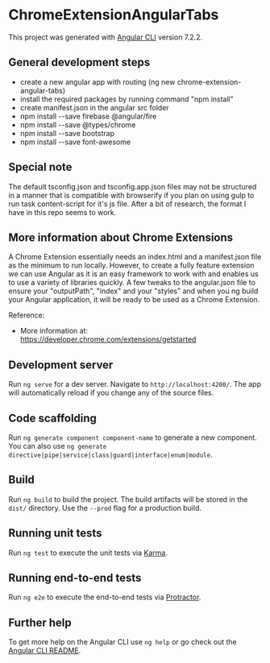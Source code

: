 # ChromeExtensionAngularTabs

This project was generated with [Angular CLI](https://github.com/angular/angular-cli) version 7.2.2.

## General development steps
* create a new angular app with routing (ng new chrome-extension-angular-tabs)
* install the required packages by running command "npm install"
* create manifest.json in the angular src folder
* npm install --save firebase @angular/fire
* npm install --save @types/chrome
* npm install --save bootstrap
* npm install --save font-awesome

## Special note
The default tsconfig.json and tsconfig.app.json files may not be structured in a manner that is compatible with browserify if you plan on using gulp to run task content-script for it's js file. After a bit of research, the format I have in this repo seems to work.

## More information about Chrome Extensions
A Chrome Extension essentially needs an index.html and a manifest.json file as the minimum to run locally.
However, to create a fully feature extension we can use Angular as it is an easy framework to work with and enables us to use a variety of libraries quickly.
A few tweaks to the angular.json file to ensure your "outputPath", "index" and your "styles" and when you ng build your Angular application, it will be ready to be used as a Chrome Extension.

Reference:
* More information at: https://developer.chrome.com/extensions/getstarted

## Development server

Run `ng serve` for a dev server. Navigate to `http://localhost:4200/`. The app will automatically reload if you change any of the source files.

## Code scaffolding

Run `ng generate component component-name` to generate a new component. You can also use `ng generate directive|pipe|service|class|guard|interface|enum|module`.

## Build

Run `ng build` to build the project. The build artifacts will be stored in the `dist/` directory. Use the `--prod` flag for a production build.

## Running unit tests

Run `ng test` to execute the unit tests via [Karma](https://karma-runner.github.io).

## Running end-to-end tests

Run `ng e2e` to execute the end-to-end tests via [Protractor](http://www.protractortest.org/).

## Further help

To get more help on the Angular CLI use `ng help` or go check out the [Angular CLI README](https://github.com/angular/angular-cli/blob/master/README.md).
